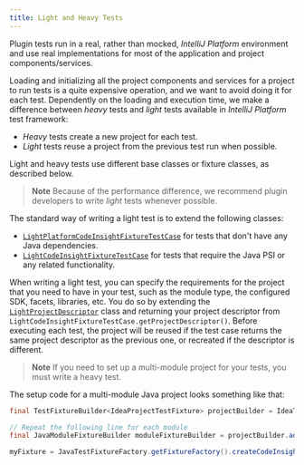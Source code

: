 ```yaml
---
title: Light and Heavy Tests
---
```


Plugin tests run in a real, rather than mocked, *IntelliJ Platform* environment and use real implementations for most of the application and project components/services. 

Loading and initializing all the project components and services for a project to run tests is a quite expensive operation, and we want to avoid doing it for each test. Dependently on the loading and execution time, we make a difference between *heavy* tests and *light* tests available in *IntelliJ Platform* test framework:
 
* *Heavy* tests create a new project for each test.
* *Light* tests reuse a project from the previous test run when possible.

Light and heavy tests use different base classes or fixture classes, as described below.

> **Note** Because of the performance difference, we recommend plugin developers to write *light* tests whenever possible.

The standard way of writing a light test is to extend the following classes:

* [`LightPlatformCodeInsightFixtureTestCase`](upsource:///platform/testFramework/src/com/intellij/testFramework/fixtures/LightPlatformCodeInsightFixtureTestCase.java) for tests that don't have any Java dependencies.
* [`LightCodeInsightFixtureTestCase`](upsource:///java/testFramework/src/com/intellij/testFramework/fixtures/LightCodeInsightFixtureTestCase.java) for tests that require the Java PSI or any related functionality.

When writing a light test, you can specify the requirements for the project that you need to have in your test, such as the module type, the configured SDK, facets, libraries, etc. You do so by extending the [`LightProjectDescriptor`](upsource:///platform/testFramework/src/com/intellij/testFramework/LightProjectDescriptor.java) class and returning your project descriptor from `LightCodeInsightFixtureTestCase.getProjectDescriptor()`. Before executing each test, the project will be reused if the test case returns the same project descriptor as the previous one, or recreated if the descriptor is different.

> **Note** If you need to set up a multi-module project for your tests, you must write a heavy test. 

The setup code for a multi-module Java project looks something like that:

```java
final TestFixtureBuilder<IdeaProjectTestFixture> projectBuilder = IdeaTestFixtureFactory.getFixtureFactory().createFixtureBuilder(getName());

// Repeat the following line for each module
final JavaModuleFixtureBuilder moduleFixtureBuilder = projectBuilder.addModule(JavaModuleFixtureBuilder.class);

myFixture = JavaTestFixtureFactory.getFixtureFactory().createCodeInsightFixture(projectBuilder.getFixture());
```
